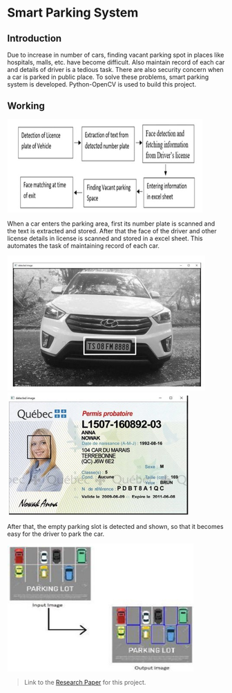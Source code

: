 # Smart Parking System

## Introduction

Due to increase in number of cars, finding vacant parking spot in places like hospitals, malls, etc. have become difficult. Also maintain record of each car and details of driver is a tedious task. There are also security concern when a car is parked in public place. To solve these problems, smart parking system is developed. Python-OpenCV is used to build this project.

## Working

![flow of system](/Images/1.jpg)

When a car enters the parking area, first its number plate is scanned and the text is extracted and stored. After that the face of the driver and other license details
in license is scanned and stored in a excel sheet. This automates the task of maintaining record of each car.

![Number Plate](/Images/2.jpg) ![License](/Images/3.jpg)

After that, the empty parking slot is detected and shown, so that it becomes easy for the driver to park the car. 

![parking slot detection](/Images/4.jpg)

> Link to the [Research Paper](https://drive.google.com/file/d/1ojQn-U-QiUHmh8LsGqsbwuUCWMX4sh1p/view?usp=sharing) for this project. 
